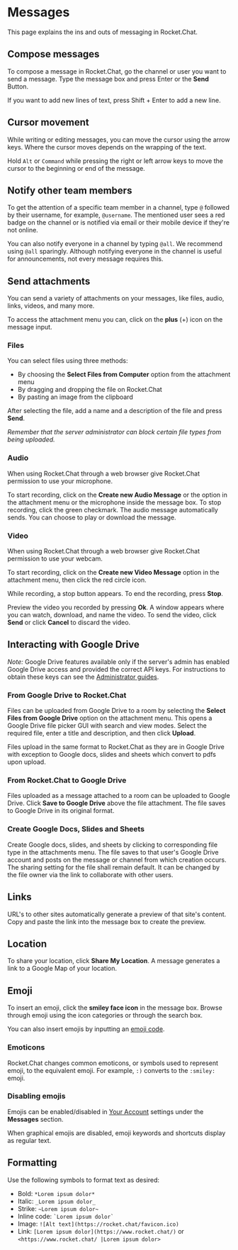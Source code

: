 # Messages

This page explains the ins and outs of messaging in Rocket.Chat.

## Compose messages

To compose a message in Rocket.Chat, go the channel or user you want to send a message. Type the message box and press Enter or the **Send** Button.

If you want to add new lines of text, press Shift + Enter to add a new line.

## Cursor movement

While writing or editing messages, you can move the cursor using the arrow keys. Where the cursor moves depends on the wrapping of the text.

Hold `Alt` or `Command` while pressing the right or left arrow keys to move the cursor to the beginning or end of the message.

## Notify other team members

To get the attention of a specific team member in a channel, type `@` followed by their username, for example, `@username`. The mentioned user sees a red badge on the channel or is notified via email or their mobile device if they're not online.

You can also notify everyone in a channel by typing `@all`. We recommend using `@all` sparingly. Although notifying everyone in the channel is useful for announcements, not every message requires this.

## Send attachments

You can send a variety of attachments on your messages, like files, audio, links, videos, and many more.

To access the attachment menu you can, click on the **plus** \(+\) icon on the message input.

### Files

You can select files using three methods:

* By choosing the **Select Files from Computer** option from the attachment menu
* By dragging and dropping the file on Rocket.Chat
* By pasting an image from the clipboard

After selecting the file, add a name and a description of the file and press **Send**.

_Remember that the server administrator can block certain file types from being uploaded._

### Audio

When using Rocket.Chat through a web browser give Rocket.Chat permission to use your microphone.

To start recording, click on the **Create new Audio Message** or the option in the attachment menu or the microphone inside the message box. To stop recording, click the green checkmark. The audio message automatically sends. You can choose to play or download the message.

### Video

When using Rocket.Chat through a web browser give Rocket.Chat permission to use your webcam.

To start recording, click on the **Create new Video Message** option in the attachment menu, then click the red circle icon.

While recording, a stop button appears. To end the recording, press **Stop**.

Preview the video you recorded by pressing **Ok**. A window appears where you can watch, download, and name the video. To send the video, click **Send** or click **Cancel** to discard the video.

## Interacting with Google Drive

_Note:_ Google Drive features available only if the server's admin has enabled Google Drive access and provided the correct API keys. For instructions to obtain these keys can see the [Administrator guides](../administrator-guides/).

### From Google Drive to Rocket.Chat

Files can be uploaded from Google Drive to a room by selecting the **Select Files from Google Drive** option on the attachment menu. This opens a Google Drive file picker GUI with search and view modes. Select the required file, enter a title and description, and then click **Upload**.

Files upload in the same format to Rocket.Chat as they are in Google Drive with exception to Google docs, slides and sheets which convert to pdfs upon upload.

### From Rocket.Chat to Google Drive

Files uploaded as a message attached to a room can be uploaded to Google Drive. Click **Save to Google Drive** above the file attachment. The file saves to Google Drive in its original format.

### Create Google Docs, Slides and Sheets

Create Google docs, slides, and sheets by clicking to corresponding file type in the attachments menu. The file saves to that user's Google Drive account and posts on the message or channel from which creation occurs. The sharing setting for the file shall remain default. It can be changed by the file owner via the link to collaborate with other users.

## Links

URL's to other sites automatically generate a preview of that site's content. Copy and paste the link into the message box to create the preview.

## Location

To share your location, click **Share My Location**. A message generates a link to a Google Map of your location.

## Emoji

To insert an emoji, click the **smiley face icon** in the message box. Browse through emoji using the icon categories or through the search box.

You can also insert emojis by inputting an [emoji code](https://www.webfx.com/tools/emoji-cheat-sheet/).

### Emoticons

Rocket.Chat changes common emoticons, or symbols used to represent emoji, to the equivalent emoji. For example, `:)` converts to the `:smiley:` emoji.

### Disabling emojis

Emojis can be enabled/disabled in [Your Account](managing-your-account.md) settings under the **Messages** section.

When graphical emojis are disabled, emoji keywords and shortcuts display as regular text.

## Formatting

Use the following symbols to format text as desired:

* Bold: `*Lorem ipsum dolor*`
* Italic: `_Lorem ipsum dolor_`
* Strike: `~Lorem ipsum dolor~`
* Inline code: `` `Lorem ipsum dolor` ``
* Image: `![Alt text](https://rocket.chat/favicon.ico)`
* Link: `[Lorem ipsum dolor](https://www.rocket.chat/)` or `<https://www.rocket.chat/ |Lorem ipsum dolor>`

